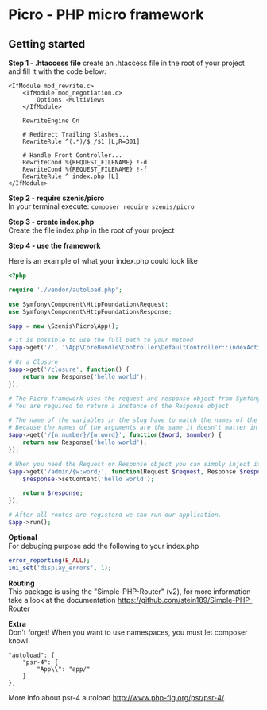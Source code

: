 # Picro - PHP micro framework

<h2>Getting started</h2>

<b>Step 1 - .htaccess file</b>
create an .htaccess file in the root of your project and fill it with the code below:
````
<IfModule mod_rewrite.c>
    <IfModule mod_negotiation.c>
        Options -MultiViews
    </IfModule>

    RewriteEngine On

    # Redirect Trailing Slashes...
    RewriteRule ^(.*)/$ /$1 [L,R=301]

    # Handle Front Controller...
    RewriteCond %{REQUEST_FILENAME} !-d
    RewriteCond %{REQUEST_FILENAME} !-f
    RewriteRule ^ index.php [L]
</IfModule>
````

<b>Step 2 - require szenis/picro</b><br/>
In your terminal execute: ``composer require szenis/picro``

<b>Step 3 - create index.php</b><br/>
Create the file index.php in the root of your project

<b>Step 4 - use the framework</b><br/>

Here is an example of what your index.php could look like

```php
<?php

require './vendor/autoload.php';

use Symfony\Component\HttpFoundation\Request;
use Symfony\Component\HttpFoundation\Response;

$app = new \Szenis\Picro\App();

# It is possible to use the full path to your method
$app->get('/', '\App\CoreBundle\Controller\DefaultController::indexAction');

# Or a Closure
$app->get('/closure', function() {
    return new Response('hello world');
});

# The Picro framework uses the request and response object from Symfony
# You are required to return a instance of the Response object

# The name of the variables in the slug have to match the names of the variable used in the function.
# Because the names of the arguments are the same it doesn't matter in which order they are defined
$app->get('/{n:number}/{w:word}', function($word, $number) {
    return new Response('hello world');
});

# When you need the Request or Response object you can simply inject it just by typehinting the class
$app->get('/admin/{w:word}', function(Request $request, Response $response, $word) {
    $response->setContent('hello world');

    return $response;
});

# After all routes are registerd we can run our application.
$app->run();
````

<b>Optional</b><br/>
For debuging purpose add the following to your index.php
```php
error_reporting(E_ALL);
ini_set('display_errors', 1);
````

<b>Routing</b>  
This package is using the "Simple-PHP-Router" (v2), for more information take a look at the documentation https://github.com/stein189/Simple-PHP-Router

<b>Extra</b>  
Don't forget! When you want to use namespaces, you must let composer know!

```
"autoload": {
    "psr-4": {
        "App\\": "app/"
    }
},
```

More info about psr-4 autoload http://www.php-fig.org/psr/psr-4/